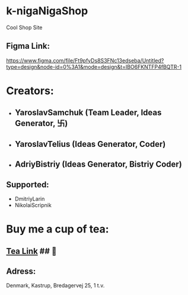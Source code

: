 # k-nigaNigaShop
Cool Shop Site

## Figma Link:
https://www.figma.com/file/Ft9pfyDs8S3FNc13edseba/Untitled?type=design&node-id=0%3A1&mode=design&t=IBO6FKNTFP4fBQTR-1

# Creators:
- ## YaroslavSamchuk (Team Leader, Ideas Generator, 卐)
- ## YaroslavTelius (Ideas Generator, Coder)
- ## AdriyBistriy (Ideas Generator, Bistriy Coder)

## Supported:
- DmitriyLarin
- NikolaiScripnik

# Buy me a cup of tea:
## [Tea Link](https://www.elgiganten.dk/product/gaming/gaming-pc/stationar-gaming-computer/pcspecialist-core-200-r5-5165123050-stationar-gaming-computer/636241?srsltid=AfmBOooOzRf_H7azM7VS8NCcFq9OWJSFpuThKDIYoUeebtXpwXaN8an7K0s) ## 🥰

## Adress:
Denmark, Kastrup, Bredagervej 25, 1 t.v.
